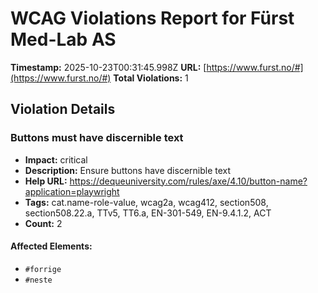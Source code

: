 # WCAG Violations Report for Fürst Med-Lab AS

**Timestamp:** 2025-10-23T00:31:45.998Z
**URL:** [https://www.furst.no/#](https://www.furst.no/#)
**Total Violations:** 1

## Violation Details

### Buttons must have discernible text

- **Impact:** critical
- **Description:** Ensure buttons have discernible text
- **Help URL:** https://dequeuniversity.com/rules/axe/4.10/button-name?application=playwright
- **Tags:** cat.name-role-value, wcag2a, wcag412, section508, section508.22.a, TTv5, TT6.a, EN-301-549, EN-9.4.1.2, ACT
- **Count:** 2

#### Affected Elements:

- `#forrige`
- `#neste`
